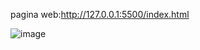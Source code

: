 pagina web:http://127.0.0.1:5500/index.html

![image](https://github.com/user-attachments/assets/85220443-2c49-432c-a7c0-4774a7f531e5)
